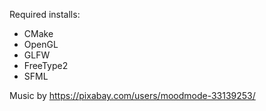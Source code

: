Required installs:
- CMake
- OpenGL
- GLFW
- FreeType2
- SFML

Music by https://pixabay.com/users/moodmode-33139253/